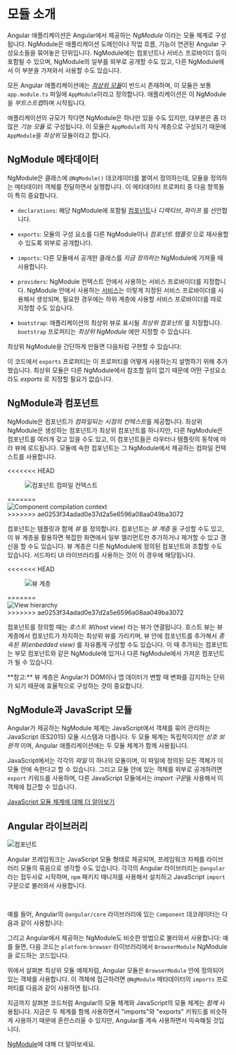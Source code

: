 <!--
# Introduction to modules
-->
# 모듈 소개

<!--
Angular apps are modular and Angular has its own modularity system called *NgModules*.
NgModules are containers for a cohesive block of code dedicated to an application domain, a workflow, or a closely related set of capabilities. They can contain components, service providers, and other code files whose scope is defined by the containing NgModule. They can import functionality that is exported from other NgModules, and export selected functionality for use by other NgModules.
-->
Angular 애플리케이션은 Angular에서 제공하는 _NgModule_ 이라는 모듈 체계로 구성됩니다. NgModule은 애플리케이션 도메인이나 작업 흐름, 기능이 연관된 Angular 구성요소들을 묶어놓은 단위입니다. NgModule에는 컴포넌트나 서비스 프로바이더 등이 포함될 수 있으며, NgModule의 일부를 외부로 공개할 수도 있고, 다른 NgModule에서 이 부분을 가져와서 사용할 수도 있습니다.

<!--
Every Angular app has at least one NgModule class, [the *root module*](guide/bootstrapping), which is conventionally named `AppModule` and resides in a file named `app.module.ts`. You launch your app by *bootstrapping* the root NgModule.
-->
모든 Angular 애플리케이션에는 [_최상위 모듈_](guide/bootstrapping)이 반드시 존재하며, 이 모듈은 보통 `app.module.ts` 파일에 `AppModule`이라고 정의합니다. 애플리케이션은 이 NgModule을 *부트스트랩*하며 시작됩니다.

<!--
While a small application might have only one NgModule, most apps have many more *feature modules*. The *root* NgModule for an app is so named because it can include child NgModules in a hierarchy of any depth.
-->
애플리케이션의 규모가 작다면 NgModule은 하나만 있을 수도 있지만, 대부분은 좀 더 많은 *기능 모듈* 로 구성됩니다. 이 모듈은 `AppModule`의 자식 계층으로 구성되기 때문에 `AppModule`을 *최상위* 모듈이라고 합니다.

<!--
## NgModule metadata
-->
## NgModule 메타데이터

<!--
An NgModule is defined by a class decorated with `@NgModule()`. The `@NgModule()` decorator is a function that takes a single metadata object, whose properties describe the module. The most important properties are as follows.
-->
NgModule은 클래스에 `@NgModule()` 데코레이터를 붙여서 정의하는데, 모듈을 정의하는 메타데이터 객체를 전달하면서 실행합니다. 이 메타데이터 프로퍼티 중 다음 항목들이 특히 중요합니다.

<!--
* `declarations`: The [components](guide/architecture-components), *directives*, and *pipes* that belong to this NgModule.
-->
* `declarations`: 해당 NgModule에 포함될 [컴포넌트](guide/architecture-components)나 *디렉티브*, *파이프* 를 선언합니다.

<!--
* `exports`: The subset of declarations that should be visible and usable in the *component templates* of other NgModules.
-->
* `exports`: 모듈의 구성 요소를 다른 NgModule이나 *컴포넌트 템플릿* 으로 재사용할 수 있도록 외부로 공개합니다.

<!--
* `imports`: Other modules whose exported classes are needed by component templates declared in *this* NgModule.
-->
* `imports`: 다른 모듈에서 공개한 클래스를 *지금 정의하는* NgModule에 가져올 때 사용합니다.

<!--
* `providers`: Creators of [services](guide/architecture-services) that this NgModule contributes to the global collection of services; they become accessible in all parts of the app. (You can also specify providers at the component level, which is often preferred.)
-->
* `providers`: NgModule 컨텍스트 안에서 사용하는 서비스 프로바이더를 지정합니다. NgModule 안에서 사용하는 [서비스](guide/architecture-services)는 이렇게 지정된 서비스 프로바이더를 사용해서 생성되며, 필요한 경우에는 하위 계층에 사용할 서비스 프로바이더를 따로 지정할 수도 있습니다.

<!--
* `bootstrap`: The main application view, called the *root component*, which hosts all other app views. Only the *root NgModule* should set the `bootstrap` property.
-->
* `bootstrap`: 애플리케이션의 최상위 뷰로 표시될 *최상위 컴포넌트* 를 지정합니다. `bootstrap` 프로퍼티는 *최상위 NgModule* 에만 지정할 수 있습니다.

<!--
Here's a simple root NgModule definition.
-->
최상위 NgModule을 간단하게 만들면 다음처럼 구현할 수 있습니다:

<code-example path="architecture/src/app/mini-app.ts" region="module" header="src/app/app.module.ts"></code-example>

<div class="alert is-helpful">

<!--
   `AppComponent` is included in the `exports` list here for illustration; it isn't actually necessary in this example. A root NgModule has no reason to *export* anything because other modules don't need to *import* the root NgModule.
-->
   이 코드에서 `exports` 프로퍼티는 이 프로퍼티를 어떻게 사용하는지 설명하기 위해 추가했습니다. 최상위 모듈은 다른 NgModule에서 참조할 일이 없기 때문에 어떤 구성요소라도 *exports* 로 지정할 필요가 없습니다.

</div>

<!--
## NgModules and components
-->
## NgModule과 컴포넌트

<!--
NgModules provide a *compilation context* for their components. A root NgModule always has a root component that is created during bootstrap, but any NgModule can include any number of additional components, which can be loaded through the router or created through the template. The components that belong to an NgModule share a compilation context.
-->
NgModule은 컴포넌트가 *컴파일되는 시점의 컨텍스트*를 제공합니다. 최상위 NgModule은 생성하는 컴포넌트가 최상위 컴포넌트를 하나지만, 다른 NgModule은 컴포넌트를 여러개 갖고 있을 수도 있고, 이 컴포넌트들은 라우터나 템플릿의 동작에 따라 뷰에 로드됩니다. 모듈에 속한 컴포넌트는 그 NgModule에서 제공하는 컴파일 컨텍스트를 사용합니다.

<<<<<<< HEAD
<figure>

<!--
<img src="generated/images/guide/architecture/compilation-context.png" alt="Component compilation context" class="left">
-->
<img src="generated/images/guide/architecture/compilation-context.png" alt="컴포넌트 컴파일 컨텍스트" class="left">

</figure>
=======
<div class="lightbox">
  <img src="generated/images/guide/architecture/compilation-context.png" alt="Component compilation context" class="left">
</div>
>>>>>>> ae0253f34adad0e37d2a5e6596a08aa049ba3072

<br class="clear">

<!--
A component and its template together define a *view*. A component can contain a *view hierarchy*, which allows you to define arbitrarily complex areas of the screen that can be created, modified, and destroyed as a unit. A view hierarchy can mix views defined in components that belong to different NgModules. This is often the case, especially for UI libraries.
-->
컴포넌트는 템플릿과 함께 *뷰* 를 정의합니다. 컴포넌트는 *뷰 계층* 을 구성할 수도 있고, 이 뷰 계층을 활용하면 복잡한 화면에서 일부 엘리먼트만 추가하거나 제거할 수 있고 갱신을 할 수도 있습니다. 뷰 계층은 다른 NgModule에 정의된 컴포넌트와 조합할 수도 있습니다. 서드파티 UI 라이브러리를 사용하는 것이 이 경우에 해당됩니다.

<<<<<<< HEAD
<figure>

<!--
<img src="generated/images/guide/architecture/view-hierarchy.png" alt="View hierarchy" class="left">
-->
<img src="generated/images/guide/architecture/view-hierarchy.png" alt="뷰 계층" class="left">

</figure>
=======
<div class="lightbox">
  <img src="generated/images/guide/architecture/view-hierarchy.png" alt="View hierarchy" class="left">
</div>
>>>>>>> ae0253f34adad0e37d2a5e6596a08aa049ba3072

<br class="clear">

<!--
When you create a component, it's associated directly with a single view, called the *host view*. The host view can be the root of a view hierarchy, which can contain *embedded views*, which are in turn the host views of other components. Those components can be in the same NgModule, or can be imported from other NgModules. Views in the tree can be nested to any depth.
-->
컴포넌트를 정의할 때는 *호스트 뷰(host view)* 라는 뷰가 연결됩니다. 호스트 뷰는 뷰 계층에서 컴포넌트가 차지하는 최상위 뷰를 가리키며, 뷰 안에 컴포넌트를 추가해서 _종속된 뷰(enbedded view)_ 를 자유롭게 구성할 수도 있습니다. 이 때 추가되는 컴포넌트는 부모 컴포넌트와 같은 NgModule에 있거나 다른 NgModule에서 가져온 컴포넌트가 될 수 있습니다.

<div class="alert is-helpful">
<!--
    **Note:** The hierarchical structure of views is a key factor in the way Angular detects and responds to changes in the DOM and app data. 
-->
    **참고:** 뷰 계층은 Angular가 DOM이나 앱 데이터가 변할 때 변화를 감지하는 단위가 되기 때문에 효율적으로 구성하는 것이 중요합니다.
</div>

<!--
## NgModules and JavaScript modules
-->
## NgModule과 JavaScript 모듈

<!--
The NgModule system is different from and unrelated to the JavaScript (ES2015) module system for managing collections of JavaScript objects. These are *complementary* module systems that you can use together to write your apps.
-->
Angular가 제공하는 NgModule 체계는 JavaScript에서 객체를 묶어 관리하는 JavaScript (ES2015) 모듈 시스템과 다릅니다. 두 모듈 체계는 독립적이지만 *상호 보완적* 이며, Angular 애플리케이션에는 두 모듈 체계가 함께 사용됩니다.

<!--
In JavaScript each *file* is a module and all objects defined in the file belong to that module.
The module declares some objects to be public by marking them with the `export` key word.
Other JavaScript modules use *import statements* to access public objects from other modules.
-->
JavaScript에서는 각각의 *파일* 이 하나의 모듈이며, 이 파일에 정의된 모든 객체가 이 모듈 안에 속한다고 할 수 있습니다.
그리고 모듈 안에 있는 객체를 외부로 공개하려면 `export` 키워드를 사용하며, 다른 JavaScript 모듈에서는 *import 구문*을 사용해서 이 객체에 접근할 수 있습니다.

<code-example path="architecture/src/app/app.module.ts" region="imports"></code-example>

<code-example path="architecture/src/app/app.module.ts" region="export"></code-example>

<div class="alert is-helpful">
<!--
  <a href="http://exploringjs.com/es6/ch_modules.html">Learn more about the JavaScript module system on the web.</a>
-->
  <a href="http://exploringjs.com/es6/ch_modules.html">JavaScript 모듈 체계에 대해 더 알아보기</a>
</div>

<!--
## Angular libraries
-->
## Angular 라이브러리

<!--
<img src="generated/images/guide/architecture/library-module.png" alt="Component" class="left">
-->
<img src="generated/images/guide/architecture/library-module.png" alt="컴포넌트" class="left">

<!--
Angular loads as a collection of JavaScript modules. You can think of them as library modules. Each Angular library name begins with the `@angular` prefix. Install them with the node package manager `npm` and import parts of them with JavaScript `import` statements.
-->
Angular 프레임워크는 JavaScript 모듈 형태로 제공되며, 프레임워크 자체를 라이브러리 모듈의 묶음으로 생각할 수도 있습니다. 각각의 Angular 라이브러리는 `@angular`라는 접두사로 시작하며, `npm` 패키지 매니저를 사용해서 설치하고 JavaScript `import` 구문으로 불러와서 사용합니다.

<br class="clear">

<!--
For example, import Angular's `Component` decorator from the `@angular/core` library like this.
-->
예를 들어, Angular의 `@angular/core` 라이브러리에 있는 `Component` 데코레이터는 다음과 같이 사용합니다:

<code-example path="architecture/src/app/app.component.ts" region="import"></code-example>

<!--
You also import NgModules from Angular *libraries* using JavaScript import statements.
For example, the following code imports the `BrowserModule` NgModule from the `platform-browser` library.
-->
그리고 Angular에서 제공하는 NgModule도 비슷한 방법으로 불러와서 사용합니다:
예를 들면, 다음 코드는 `platform-browser` 라이브러리에서 `BrowserModule` NgModule을 로드하는 코드입니다.

<code-example path="architecture/src/app/mini-app.ts" region="import-browser-module"></code-example>

<!--
In the example of the simple root module above, the application module needs material from within
`BrowserModule`. To access that material, add it to the `@NgModule` metadata `imports` like this.
-->
위에서 살펴본 최상위 모듈 예제처럼, Angular 모듈은 `BrowserModule` 안에 정의되어 있는 객체를 사용합니다. 이 객체에 접근하려면 `@NgModule` 메타데이터의 `imports` 프로퍼티를 다음과 같이 사용하면 됩니다.

<code-example path="architecture/src/app/mini-app.ts" region="ngmodule-imports"></code-example>

<!--
In this way you're using the Angular and JavaScript module systems *together*. Although it's easy to confuse the two systems, which share the common vocabulary of "imports" and "exports", you will become familiar with the different contexts in which they are used.
-->
지금까지 살펴본 코드처럼 Angular의 모듈 체계와 JavaScript의 모듈 체계는 *함께* 사용됩니다. 지금은 두 체계를 함께 사용하면서 "imports"와 "exports" 키워드를 비슷하게 사용하기 때문에 혼란스러울 수 있지만, Angular를 계속 사용하면서 익숙해질 것입니다.

<div class="alert is-helpful">

<!--
  Learn more from the [NgModules](guide/ngmodules) guide.
-->
  [NgModule](guide/ngmodules)에 대해 더 알아보세요.

</div>
